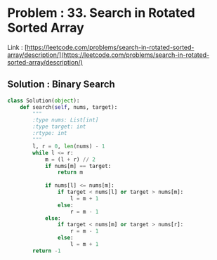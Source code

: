 # Problem : 33. Search in Rotated Sorted Array
Link : [https://leetcode.com/problems/search-in-rotated-sorted-array/description/](https://leetcode.com/problems/search-in-rotated-sorted-array/description/)

## Solution : Binary Search

```python
class Solution(object):
    def search(self, nums, target):
        """
        :type nums: List[int]
        :type target: int
        :rtype: int
        """
        l, r = 0, len(nums) - 1
        while l <= r:
            m = (l + r) // 2
            if nums[m] == target:
                return m
            
            if nums[l] <= nums[m]:
                if target < nums[l] or target > nums[m]:
                    l = m + 1
                else:
                    r = m - 1
            else:
                if target < nums[m] or target > nums[r]:
                    r = m - 1
                else:
                    l = m + 1
        return -1
```
